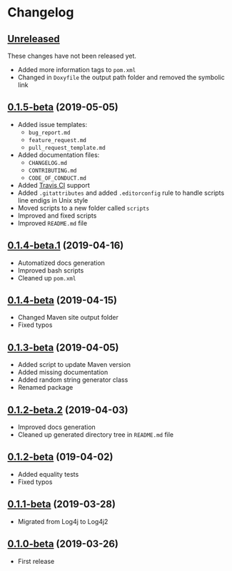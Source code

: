 # Changelog

## [Unreleased]

These changes have not been released yet.

- Added more information tags to `pom.xml`
- Changed in `Doxyfile` the output path folder and removed the symbolic link

## [0.1.5-beta] (2019-05-05)

- Added issue templates:
  - `bug_report.md`
  - `feature_request.md`
  - `pull_request_template.md`
- Added documentation files:
  - `CHANGELOG.md`
  - `CONTRIBUTING.md`
  - `CODE_OF_CONDUCT.md`
- Added [Travis CI](https://travis-ci.org/FerMod/EventDispatcher) support
- Added `.gitattributes` and added `.editorconfig` rule to handle scripts line endigs in Unix style
- Moved scripts to a new folder called `scripts`
- Improved and fixed scripts
- Improved `README.md` file

## [0.1.4-beta.1] (2019-04-16)

- Automatized docs generation
- Improved bash scripts
- Cleaned up `pom.xml`

## [0.1.4-beta] (2019-04-15)

- Changed Maven site output folder
- Fixed typos

## [0.1.3-beta] (2019-04-05)

- Added script to update Maven version
- Added missing documentation
- Added random string generator class
- Renamed package

## [0.1.2-beta.2] (2019-04-03)

- Improved docs generation
- Cleaned up generated directory tree in `README.md` file

## [0.1.2-beta] (019-04-02)

- Added equality tests
- Fixed typos

## [0.1.1-beta] (2019-03-28)

- Migrated from Log4j to Log4j2

## [0.1.0-beta] (2019-03-26)

- First release

[Unreleased]: https://github.com/FerMod/EventDispatcher/compare/v0.1.5-beta...HEAD
[0.1.5-beta]: https://github.com/FerMod/EventDispatcher/compare/v0.1.4-beta.1...v0.1.5-beta
[0.1.4-beta.1]: https://github.com/FerMod/EventDispatcher/compare/v0.1.4-beta...v0.1.4-beta.1
[0.1.4-beta]: https://github.com/FerMod/EventDispatcher/compare/v0.1.3-beta...v0.1.4-beta
[0.1.3-beta]: https://github.com/FerMod/EventDispatcher/compare/v0.1.2-beta.2...v0.1.3-beta
[0.1.2-beta.2]: https://github.com/FerMod/EventDispatcher/compare/v0.1.2-beta...v0.1.2-beta.2
[0.1.2-beta]: https://github.com/FerMod/EventDispatcher/compare/v0.1.1-beta...v0.1.2-beta
[0.1.1-beta]: https://github.com/FerMod/EventDispatcher/compare/v0.1.0-beta...v0.1.1-beta
[0.1.0-beta]: https://github.com/FerMod/EventDispatcher/releases/tag/v0.1.0-beta
